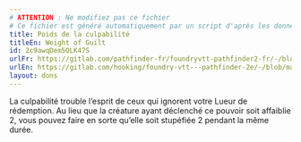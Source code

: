 ```yaml
---
# ATTENTION : Ne modifiez pas ce fichier
# Ce fichier est généré automatiquement par un script d'après les données du module Foundry VTT officiel et de sa traduction
title: Poids de la culpabilité
titleEn: Weight of Guilt
id: 2c9awqDem5OLK47S
urlFr: https://gitlab.com/pathfinder-fr/foundryvtt-pathfinder2-fr/-/blob/master/data/feats/2c9awqDem5OLK47S.htm
urlEn: https://gitlab.com/hooking/foundry-vtt---pathfinder-2e/-/blob/master/packs/data/feats.db/weight-of-guilt.json
layout: dons
---
```

La culpabilité trouble l’esprit de ceux qui ignorent votre Lueur de rédemption. Au lieu que la créature ayant déclenché ce pouvoir soit affaiblie 2, vous pouvez faire en sorte qu’elle soit stupéfiée 2 pendant la même durée.
